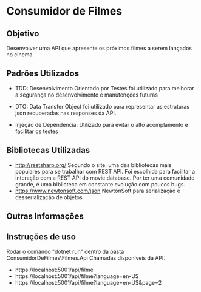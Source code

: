 # Consumidor de Filmes

## Objetivo

Desenvolver uma API que apresente os próximos filmes a serem lançados no cinema.

## Padrões Utilizados
 - TDD: Desenvolvimento Orientado por Testes foi utilizado para melhorar a segurança no desenvolvimento e manutenções futuras

 - DTO: Data Transfer Object foi utilizado para representar as estruturas json recuperadas nas responses da API.

 - Injeção de Depêndencia: Utilizado para evitar o alto acomplamento e facilitar os testes


## Bibliotecas Utilizadas
 - http://restsharp.org/
   Segundo o site, uma das bibliotecas mais populares para se trabalhar com REST API.
   Foi escolhida para facilitar a interação com a REST API do movie database. Por ter uma comunidade grande, é uma biblioteca em constante evolução com poucos bugs.
 - https://www.newtonsoft.com/json
   NewtonSoft para serialização e desserialização de objetos

## Outras Informações


## Instruções de uso
Rodar o comando "dotnet run" dentro da pasta ConsumidorDeFilmes\Filmes.Api
Chamadas disponíveis da API:
  - https://localhost:5001/api/filme
  - https://localhost:5001/api/filme?language=en-US
  - https://localhost:5001/api/filme?language=en-US&page=2
